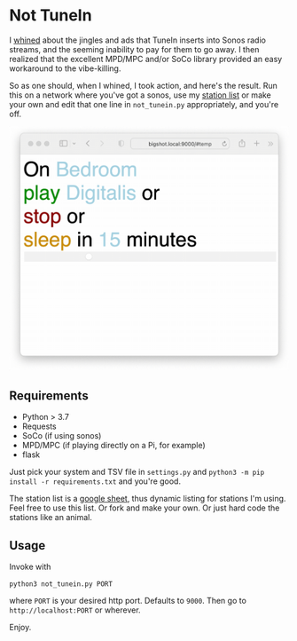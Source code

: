 # Not TuneIn

I [whined](https://twitter.com/steingart/status/1555191526229266438) about the jingles and ads that TuneIn inserts into Sonos radio streams, and the seeming inability to pay for them to go away. I then realized that the excellent MPD/MPC and/or SoCo library provided an easy workaround to the vibe-killing. 

So as one should, when I whined, I took action, and here's the result. Run this on a network where you've got a sonos, use my [station list](https://docs.google.com/spreadsheets/d/1eCQ94Ur71X0C5-EoPVfuTXJH6f3zYkt1pFmO2872eVs/edit#gid=0) or make your own and edit that one line in `not_tunein.py` appropriately, and you're off.

![not_tunein](not_tunein.gif)

## Requirements
- Python > 3.7
- Requests 
- SoCo  (if using sonos)
- MPD/MPC (if playing directly on a Pi, for example)
- flask

Just pick your system and TSV file in `settings.py` and `python3 -m pip install -r requirements.txt` and you're good.

The station list is a [google sheet](https://docs.google.com/spreadsheets/d/1eCQ94Ur71X0C5-EoPVfuTXJH6f3zYkt1pFmO2872eVs/), thus dynamic listing for stations I'm using. Feel free to use this list. Or fork and make your own. Or just hard code the stations like an animal.

## Usage
Invoke with 
```
python3 not_tunein.py PORT
```
where `PORT` is your desired http port. Defaults to `9000`. Then go to `http://localhost:PORT` or wherever. 

Enjoy.
